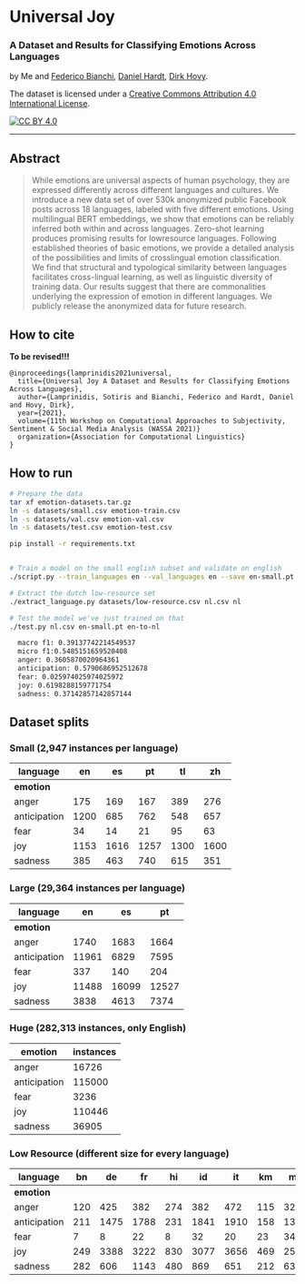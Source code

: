 # Universal Joy
### A Dataset and Results for Classifying Emotions Across Languages

by Me and [Federico Bianchi](https://federicobianchi.io),
[Daniel Hardt](https://www.cbs.dk/en/research/departments-and-centres/department-of-management-society-and-communication/staff/dhamsc),
[Dirk Hovy](http://www.dirkhovy.com).

The dataset is licensed under a
[Creative Commons Attribution 4.0 International License][cc-by].

[![CC BY 4.0][cc-by-image]][cc-by]

[cc-by]: http://creativecommons.org/licenses/by/4.0/
[cc-by-image]: https://i.creativecommons.org/l/by/4.0/88x31.png

-----
## Abstract

> While emotions are universal aspects of human psychology, they are expressed differently across different languages and cultures.
> We introduce a new data set of over 530k anonymized public Facebook posts across 18
> languages, labeled with five different emotions. Using multilingual BERT embeddings,
> we show that emotions can be reliably inferred both within and across languages. Zero-shot
> learning produces promising results for lowresource languages. Following established theories of basic emotions, we provide a detailed
> analysis of the possibilities and limits of crosslingual emotion classification. We find that
> structural and typological similarity between languages facilitates cross-lingual learning, as
> well as linguistic diversity of training data.  Our results suggest that there are commonalities underlying the
> expression of emotion in different languages. We publicly release the anonymized data for future research.


## How to cite

**To be revised!!!**
```
@inproceedings{lamprinidis2021universal,
  title={Universal Joy A Dataset and Results for Classifying Emotions Across Languages},
  author={Lamprinidis, Sotiris and Bianchi, Federico and Hardt, Daniel and Hovy, Dirk},
  year={2021},
  volume={11th Workshop on Computational Approaches to Subjectivity, Sentiment & Social Media Analysis (WASSA 2021)}
  organization={Association for Computational Linguistics}
}
```
## How to run

```bash
# Prepare the data
tar xf emotion-datasets.tar.gz
ln -s datasets/small.csv emotion-train.csv
ln -s datasets/val.csv emotion-val.csv
ln -s datasets/test.csv emotion-test.csv

pip install -r requirements.txt


# Train a model on the small english subset and validate on english
./script.py --train_languages en --val_languages en --save en-small.pt

# Extract the dutch low-resource set
./extract_language.py datasets/low-resource.csv nl.csv nl

# Test the model we've just trained on that
./test.py nl.csv en-small.pt en-to-nl

  macro f1: 0.39137742214549537
  micro f1:0.5485151659520408
  anger: 0.3605870020964361
  anticipation: 0.5790686952512678
  fear: 0.025974025974025972
  joy: 0.6198288159771754
  sadness: 0.37142857142857144
```

## Dataset splits
### Small (2,947 instances per language)

| language     |   en |   es |   pt |   tl |   zh |
|--------------|------|------|------|------|------|
| **emotion**  |      |      |      |      |      |
| anger        |  175 |  169 |  167 |  389 |  276 |
| anticipation | 1200 |  685 |  762 |  548 |  657 |
| fear         |   34 |   14 |   21 |   95 |   63 |
| joy          | 1153 | 1616 | 1257 | 1300 | 1600 |
| sadness      |  385 |  463 |  740 |  615 |  351 |

### Large (29,364 instances per language)

| language     |    en |    es |    pt |
|--------------|-------|-------|-------|
| **emotion**  |       |       |       |
| anger        |  1740 |  1683 |  1664 |
| anticipation | 11961 |  6829 |  7595 |
| fear         |   337 |   140 |   204 |
| joy          | 11488 | 16099 | 12527 |
| sadness      |  3838 |  4613 |  7374 |


### Huge (282,313 instances, only English)

| emotion      |   instances |
|--------------|-------------|
| anger        |       16726 |
| anticipation |      115000 |
| fear         |        3236 |
| joy          |      110446 |
| sadness      |       36905 |

### Low Resource (different size for every language)

| language     |   bn |   de |   fr |   hi |   id |   it |   km |   ms |   my |   nl |   ro |   th |   vi |
|--------------|------|------|------|------|------|------|------|------|------|------|------|------|------|
| **emotion**  |      |      |      |      |      |      |      |      |      |      |      |      |      |
| anger        |  120 |  425 |  382 |  274 |  382 |  472 |  115 |  326 |  177 |  150 |   97 |  244 |  176 |
| anticipation |  211 | 1475 | 1788 |  231 | 1841 | 1910 |  158 | 1344 |  130 |  788 |  560 |  938 | 1137 |
| fear         |    7 |    8 |   22 |    8 |   32 |   20 |   23 |   34 |    9 |   10 |    8 |   21 |   39 |
| joy          |  249 | 3388 | 3222 |  830 | 3077 | 3656 |  469 | 2566 |  412 |  981 |  923 | 2202 | 1982 |
| sadness      |  282 |  606 | 1143 |  480 |  869 |  651 |  212 |  638 |  225 |  272 |  352 |  398 |  622 |

